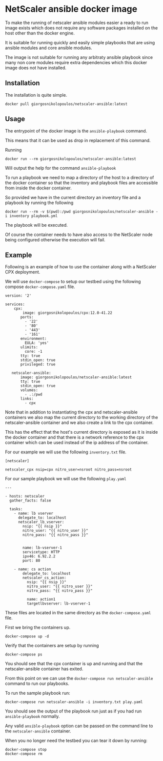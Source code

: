 # NetScaler ansible docker image

To make the running of netscaler ansible modules easier a ready
to run image exists which does not require
any software packages installed on the host other than the docker engine.

It is suitable for running quickly and easily simple playbooks that are using
ansible modules and core ansible modules.

The image is not suitable for running any arbitraty ansible playbook since
many non core modules require extra dependencies which this docker
image does not have installed.

## Installation

The installation is quite simple.

```
docker pull giorgosnikolopoulos/netscaler-ansible:latest
```

## Usage

The entrypoint of the docker image is the ``ansible-playbook`` command.

This means that it can be used as drop in replacement of this command.

Running

```
docker run --rm giorgosnikolopoulos/netscaler-ansible:latest
```

Will output the help for the command ``ansible-playbook``

To run a playbook we need to map a directory of the host to a directory
of the docker container so that the inventory and playbook files are
accessible from inside the docker container.

So provided we have in the current directory an inventory file and a playbook
by running the following

```
docker run --rm -v $(pwd):/pwd giorgosnikolopoulos/netscaler-ansible -i inventory playbook.yml
```

The playbook will be executed.

Of course the container needs to have also access to the NetScaler
node being configured otherwise the execution will fail.


## Example

Following is an example of how to use the container along
with a NetScaler CPX deployment.

We will use ``docker-compose`` to setup our testbed using the following
compose ``docker-compose.yaml`` file.

```
version: '2'

services:
	cpx:
		image: giorgosnikolopoulos/cpx:12.0-41.22
       ports:
         - '22'
         - '80'
         - '443'
         - '161'
       environment:
         EULA: 'yes'
       ulimits:
         core: -1
       tty: true
       stdin_open: true
       privileged: true

   netscaler-ansible:
       image: giorgosnikolopoulos/netscaler-ansible:latest
       tty: true
       stdin_open: true
       volumes:
         - .:/pwd
       links:
         - cpx
```

Note that in addition to instantiating the cpx and netscaler-ansible
containers we also map the current directory to the working directory
of the netscaler-ansible container and we also create a link to the cpx
container.

This has the effect that the host's current directory is exposed as it is
inside the docker container and that there is a network reference to the
cpx container which can be used instead of the ip address of the container.

For our example we will use the following ``inventory.txt`` file.

```
[netscaler]

netscaler_cpx nsip=cpx nitro_user=nsroot nitro_pass=nsroot
```

For our sample playbook we will use the following ``play.yaml``

```
---

- hosts: netscaler
  gather_facts: false

  tasks:
    - name: lb vserver
      delegate_to: localhost
      netscaler_lb_vserver:
        nsip: "{{ nsip }}"
        nitro_user: "{{ nitro_user }}"
        nitro_pass: "{{ nitro_pass }}"
        
        
        name: lb-vserver-1
        servicetype: HTTP
        ipv46: 6.92.2.2
        port: 80

    - name: cs action
        delegate_to: localhost
        netscaler_cs_action:
          nsip: "{{ nsip }}"
          nitro_user: "{{ nitro_user }}"
          nitro_pass: "{{ nitro_pass }}"

          name: action1
          targetlbvserver: lb-vserver-1
```

These files are located in the same directory as the ``docker-compose.yaml``
file.

First we bring the containers up.

```
docker-compose up -d
```

Verify that the containers are setup by running


```
docker-compose ps
```

You should see that the cpx container is up and running
and that the netscaler-ansible container has exited.

From this point on we can use the ``docker-compose run netscaler-ansible`` command
to run our playbooks.

To run the sample playbook run:

```
docker-compose run netscaler-ansible -i inventory.txt play.yaml
```

You should see the output of the playbook run just as if you had
run ``ansible-playbook`` normally.

Any valid ``ansible-playbook`` option can be passed on the command line to
the ``netscaler-ansible`` container.

When you no longer need the testbed you can tear it down by running:

```
docker-compose stop
docker-compose rm
```